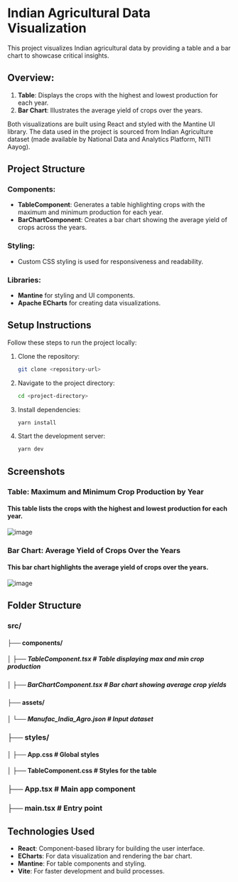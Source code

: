 # Indian Agricultural Data Visualization

This project visualizes Indian agricultural data by providing a table and a bar chart to showcase critical insights.

## Overview:
1. **Table**: Displays the crops with the highest and lowest production for each year.
2. **Bar Chart**: Illustrates the average yield of crops over the years.

Both visualizations are built using React and styled with the Mantine UI library. The data used in the project is sourced from Indian Agriculture dataset (made available by National Data and Analytics Platform, NITI Aayog).

## Project Structure

### Components:
- **TableComponent**: Generates a table highlighting crops with the maximum and minimum production for each year.
- **BarChartComponent**: Creates a bar chart showing the average yield of crops across the years.

### Styling:
- Custom CSS styling is used for responsiveness and readability.

### Libraries:
- **Mantine** for styling and UI components.
- **Apache ECharts** for creating data visualizations.

## Setup Instructions

Follow these steps to run the project locally:

1. Clone the repository:
   ```bash
   git clone <repository-url>
2. Navigate to the project directory:
   ```bash
   cd <project-directory>
3. Install dependencies:
   ```bash
   yarn install
4. Start the development server:
   ```bash
   yarn dev
## Screenshots
### Table: Maximum and Minimum Crop Production by Year
#### This table lists the crops with the highest and lowest production for each year.
![image](https://github.com/user-attachments/assets/f9a30514-6e34-4f2e-a862-66ab1ae9bfc4)
### Bar Chart: Average Yield of Crops Over the Years
#### This bar chart highlights the average yield of crops over the years.
![image](https://github.com/user-attachments/assets/c1a32da2-071f-4015-ad21-3f50799bc566)

## Folder Structure
### src/
#### ├── components/
##### │   ├── TableComponent.tsx   # Table displaying max and min crop production
##### │   ├── BarChartComponent.tsx # Bar chart showing average crop yields
#### ├── assets/
##### │   └── Manufac_India_Agro.json  # Input dataset
### ├── styles/
#### │   ├── App.css              # Global styles
#### │   ├── TableComponent.css   # Styles for the table
### ├── App.tsx                  # Main app component
### ├── main.tsx                 # Entry point



## Technologies Used

- **React**: Component-based library for building the user interface.
- **ECharts**: For data visualization and rendering the bar chart.
- **Mantine**: For table components and styling.
- **Vite**: For faster development and build processes.
